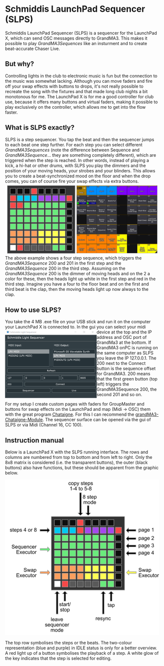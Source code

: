 # Schmiddis LaunchPad Sequencer (SLPS)

Schmiddis LaunchPad Sequencer (SLPS) is a sequencer for the LaunchPad X, which can send OSC messages directly to GrandMA3. This makes it possible to play *GrandMA3Sequences* like an insturment and to create beat-accurate Chaser Live.

## But why?

Controlling lights in the club to electronic music is fun but the connection to the music was somewhat lacking. Although you can move faders and fire off your swap effects with buttons to drops, it's not really possible to recreate the song with the fixtures and that made long club nights a bit monotonous for me.
The LaunchPad X is for me a good controller for club use, because it offers many buttons and virtual faders, making it possible to play exclusively on the controller, which allows me to get into the flow faster.

## What is SLPS exactly?

SLPS is a step sequencer. You tap the beat and then the sequencer jumps to each beat one step further. For each step you can select different *GrandMA3Sequences* (note the difference between Sequence and *GrandMA3Sequence*... they are something completely different), which are triggered when the step is reached. In other words, instead of playing a kick, a hi-hat or other drums, with SLPS you play the dimmers and the position of your moving heads, your strobes and your blinders. This allows you to create a beat-synchronized mood on the floor and when the drop comes, you can of course fire your swap effects via extra buttons. 
<img align="left" src="Documentation/120bpm-grandma.gif">

The above example shows a four step sequence, which triggers the *GrandMA3Sequence* 200 and 201 in the first step and the *GrandMA3Sequence* 200 in the third step. Assuming on the *GrandMA3Sequence* 200 is the dimmer of moving heads and on the 2 a color for these, then the heads light up white in the first step and red in the third step. Imagine you have a four to the floor beat and on the first and third beat is the clap, then the moving heads light up now always to the clap.

## How to use SLPS? 

You take the 4 MB .exe file on your USB stick and run it on the computer your LaunchPad X is connected to. <img align="left" src="Documentation/gui.png" width="300"> In the gui you can select your midi device at the top and the IP address and OSC port of GrandMa3 at the bottom. If GrandMA3 onPC is running on the same computer as SLPS you leave the IP 127.0.0.1. The 200 next to the Connect button is the sequence offset for GrandMA3. 200 means that the first green button (top left) triggers the GrandMA3Sequence 200, the second 201 and so on.

For my setup I create custom pages with faders for GroupMaster and buttons for swap effects on the LaunchPad and map (Midi -> OSC) them with the great program [Chataigne](https://github.com/benkuper/Chataigne). For this I can recommend the [grandMA3-Chataigne-Module](https://github.com/yastefan/grandMA3-Chataigne-Module). The sequencer surface can be opened via the gui of SLPS or via Midi (Channel 16, CC 100).

## Instruction manual

Below is a LaunchPad X with the SLPS running interface. The rows and columns are numbered from top to bottom and from left to right. Only the 8x8 matrix is considered (i.e. the transparent buttons), the outer (black buttons) also have functions, but these should be apparent from the graphic below.

![manual](https://github.com/yastefan/LaunchPadSequencer/blob/main/Documentation/manual.png)

The top row symbolises the steps or the beats. The two-colour representation (blue and purple) in IDLE status is only for a better overview.
A red light up of a button symbolises the playback of a step. A white glow of the key indicates that the step is selected for editing.